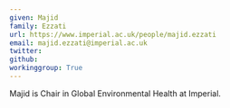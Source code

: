 ```yaml
---
given: Majid
family: Ezzati
url: https://www.imperial.ac.uk/people/majid.ezzati
email: majid.ezzati@imperial.ac.uk
twitter:
github:
workinggroup: True
---
```

Majid is Chair in Global Environmental Health at Imperial.
